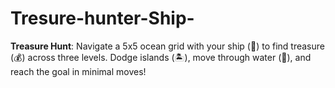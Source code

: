 # Tresure-hunter-Ship-
**Treasure Hunt**: Navigate a 5x5 ocean grid with your ship (🚢) to find treasure (💰) across three levels. Dodge islands (🏝️), move through water (🌊), and reach the goal in minimal moves!
